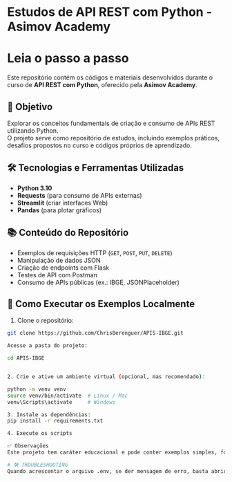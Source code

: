 # Estudos de API REST com Python - Asimov Academy
# Leia o passo a passo

Este repositório contém os códigos e materiais desenvolvidos durante o curso de **API REST com Python**, oferecido pela **Asimov Academy**.

## 🎯 Objetivo

Explorar os conceitos fundamentais de criação e consumo de APIs REST utilizando Python.  
O projeto serve como repositório de estudos, incluindo exemplos práticos, desafios propostos no curso e códigos próprios de aprendizado.

## 🛠️ Tecnologias e Ferramentas Utilizadas

- **Python 3.10**
- **Requests** (para consumo de APIs externas)
- **Streamlit** (criar interfaces Web)
- **Pandas** (para plotar gráficos)

## 📚 Conteúdo do Repositório

- Exemplos de requisições HTTP (`GET`, `POST`, `PUT`, `DELETE`)
- Manipulação de dados JSON
- Criação de endpoints com Flask
- Testes de API com Postman
- Consumo de APIs públicas (ex.: IBGE, JSONPlaceholder)

## 🚀 Como Executar os Exemplos Localmente

1. Clone o repositório:

```bash
git clone https://github.com/ChrisBerenguer/APIS-IBGE.git

Acesse a pasta do projeto:

cd APIS-IBGE


2. Crie e ative um ambiente virtual (opcional, mas recomendado):

python -m venv venv
source venv/bin/activate  # Linux / Mac
venv\Scripts\activate     # Windows

3. Instale as dependências:
pip install -r requirements.txt

4. Execute os scripts

✅ Observações
Este projeto tem caráter educacional e pode conter exemplos simples, focados apenas no entendimento de conceitos de API REST.

# 🛠️ TROUBLESHOOTING 
Quando acrescentar o arquivo .env, se der mensagem de erro, basta abrir no bloco de notas, colar a chave do token e salvar
